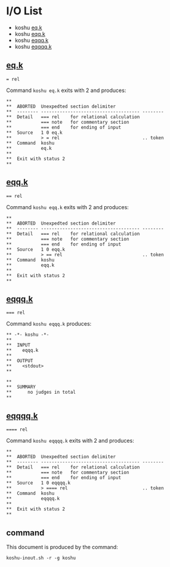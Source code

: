 # I/O List

- koshu [eq.k](#eqk)
- koshu [eqq.k](#eqqk)
- koshu [eqqq.k](#eqqqk)
- koshu [eqqqq.k](#eqqqqk)



## [eq.k](eq.k)

```
= rel
```

Command `koshu eq.k` exits with 2 and produces:

```
**
**  ABORTED  Unexpedted section delimiter
**  -------- ------------------------------------- --------
**  Detail   === rel    for relational calculation
**           === note   for commentary section
**           === end    for ending of input
**  Source   1 0 eq.k
**           > = rel                               .. token
**  Command  koshu
**           eq.k
**
**  Exit with status 2
**
```



## [eqq.k](eqq.k)

```
== rel
```

Command `koshu eqq.k` exits with 2 and produces:

```
**
**  ABORTED  Unexpedted section delimiter
**  -------- ------------------------------------- --------
**  Detail   === rel    for relational calculation
**           === note   for commentary section
**           === end    for ending of input
**  Source   1 0 eqq.k
**           > == rel                              .. token
**  Command  koshu
**           eqq.k
**
**  Exit with status 2
**
```



## [eqqq.k](eqqq.k)

```
=== rel
```

Command `koshu eqqq.k` produces:

```
** -*- koshu -*-
**
**  INPUT
**    eqqq.k
**
**  OUTPUT
**    <stdout>
**

**
**  SUMMARY
**      no judges in total
**
```



## [eqqqq.k](eqqqq.k)

```
==== rel
```

Command `koshu eqqqq.k` exits with 2 and produces:

```
**
**  ABORTED  Unexpedted section delimiter
**  -------- ------------------------------------- --------
**  Detail   === rel    for relational calculation
**           === note   for commentary section
**           === end    for ending of input
**  Source   1 0 eqqqq.k
**           > ==== rel                            .. token
**  Command  koshu
**           eqqqq.k
**
**  Exit with status 2
**
```



## command

This document is produced by the command:

```
koshu-inout.sh -r -g koshu
```
